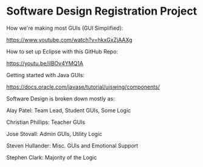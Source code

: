 # Software Design Registration Project

How we're making most GUIs (GUI Simplified):

https://www.youtube.com/watch?v=hkxGxZjAAXg

How to set up Eclipse with this GitHub Repo:

https://youtu.be/ilBOv4YMQ1A

Getting started with Java GUIs:

https://docs.oracle.com/javase/tutorial/uiswing/components/

Software Design is broken down mostly as:

Alay Patel: Team Lead, Student GUIs, Some Logic

Christian Phillips: Teacher GUIs

Jose Stovall: Admin GUIs, Utility Logic

Steven Hullander: Misc. GUIs and Emotional Support

Stephen Clark: Majority of the Logic